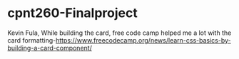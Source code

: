 # cpnt260-Finalproject
Kevin Fula,
While building the card, free code camp helped me a lot with the card formatting-https://www.freecodecamp.org/news/learn-css-basics-by-building-a-card-component/